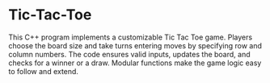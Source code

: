 # Tic-Tac-Toe
This C++ program implements a customizable Tic Tac Toe game. Players choose the board size and take turns entering moves by specifying row and column numbers. The code ensures valid inputs, updates the board, and checks for a winner or a draw. Modular functions make the game logic easy to follow and extend.
